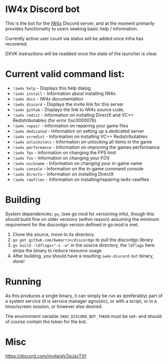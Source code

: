 # IW4x Discord bot

This is the bot for the [IW4x](https://iw4x.io/) Discord server, and at the moment primarily provides functionality to users seeking basic help / information.

Currently active user count via status will be added once infra has recovered.

DXVK instructions will be readded once the state of the launcher is clear.

# Current valid command list:

- `!iw4x help` - Displays this help dialog
- `!iw4x install` - Information about installing IW4x.
- `!iw4x docs` - IW4x documentation
- `!iw4x discord` - Displays the invite link for this server
- `!iw4x github` - Displays the link to IW4x source code.
- `!iw4x redist` - Information on installing DirectX and VC++ Redistributables (for error 0xc000007b)
- `!iw4x repair` - Information on repairing your game files
- `!iw4x dedicated` - Information on setting up a dedicated server
- `!iw4x vcredist` - Information on installing VC++ Redistributables
- `!iw4x unlockstats` - Information on unlocking all items in the game
- `!iw4x performance` - Information on improving the games performance
- `!iw4x fps` - Information on changing the FPS limit
- `!iw4x fov` - Information on changing your FOV
- `!iw4x nickname` - Information on changing your in-game name
- `!iw4x console` - Information on the in-game command console
- `!iw4x directx` - Information on installing DirectX
- `!iw4x rawfiles` - Information on installing/repairing iw4x-rawfiles

# Building

System dependencies: `go`, (see go.mod for versioning info), though this should build fine on older versions (within reason) assuming the minimum requirement for the discordgo version defined in go.mod is met. 

1. Clone the source, move to its directory.
2. `go get github.com/bwmarrin/discordgo` to pull the discordgo library
3. `go build -ldflags="-s -w"` in the source directory, the `ldflags` here strips the binary to reduce resource usage
4. After building, you should have a resulting `iw4x-discord-bot` binary, done!

# Running

As this produces a single binary, it can simply be run as (preferably) part of a system service (it is service manager agnostic), or with a script, or in a tmux/screen session, or however else desired.

The environment variable `IW4X_DISCORD_BOT_TOKEN` must be set- and should of course contain the token for the bot.

# Misc

https://discord.com/invite/pV2qJscTXf
